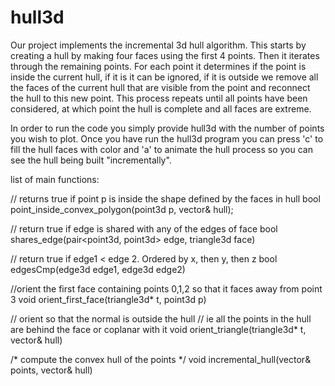 # hull3d


Our project implements the incremental 3d hull algorithm. This starts by creating a hull by making four faces using the first 4 points. Then it iterates through
the remaining points. For each point it determines if the point is inside the current hull, if it is it can be ignored, if it is outside we remove all the faces of the current hull that are visible from the point and reconnect the hull to this new point. This process repeats until all points have been considered, at which point the hull is complete and all faces are extreme.

In order to run the code you simply provide hull3d with the number of points you wish to plot. Once you have run the hull3d program you can press 'c' to fill the hull faces with color and 'a' to animate the hull process so you can see the hull being built "incrementally".

list of main functions:

// returns true if point p is inside the shape defined by the faces in hull
bool point_inside_convex_polygon(point3d p, vector<triangle3d>& hull);

// return true if edge is shared with any of the edges of face
bool shares_edge(pair<point3d, point3d> edge, triangle3d face)

// return true if edge1 < edge 2. Ordered by x, then y, then z
bool edgesCmp(edge3d edge1, edge3d edge2)

//orient the first face containing points 0,1,2 so that it faces away from point 3
void orient_first_face(triangle3d* t, point3d p)

// orient so that the normal is outside the hull 
// ie all the points in the hull are behind the face or coplanar with it
void orient_triangle(triangle3d* t, vector<triangle3d>& hull)

/* compute the convex hull of the points */
void incremental_hull(vector<point3d>& points, vector<triangle3d>& hull)